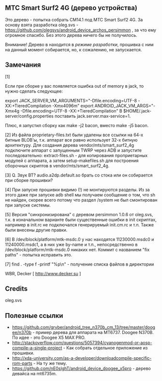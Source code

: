 МТС Smart Surf2 4G (дерево устройства)
--------------------------------------

Это дерево - попытка собрать CM14.1 под МТС Smart Surf2 4G. За основу взята разработка oleg.svs - https://github.com/olegsvs/android_device_archos_persimmon , за что ему огромное спасибо. Без этого дерева ничего бы не получилось.

Внимание! Дерево в находится в *режиме разработки*, прошивка с ним на данный момент собирается, но, к сожалению, не запускается.

Замечания
----------

[1] 

Если при сборке у вас появляется ошибка out of memory в jack, то нужно сделать следующее:

export JACK_SERVER_VM_ARGUMENTS="-Dfile.encoding=UTF-8 -XX:+TieredCompilation -Xmx4096m"
export ANDROID_JACK_VM_ARGS="-Xmx4g -Dfile.encoding=UTF-8 -XX:+TieredCompilation"
В $HOME/.jack-server/config.properties поставить jack.server.max-service=1.

Плюс, я запустил сборку как make -j2 bacon, вместо make -j5 bacon.

[2] Из файла proprietary-files.txt были удалены все ссылки на 64-х битные BLOB'ы, т.к. аппарат все равно 
использует 32-х битную архитектуру. Для создания дерева vendor/mts/smart_surf2_4g подключите аппарат с запущенным
TWRP через ADB и запустите последовательно: extract-files.sh - для копирования проприетарных модулей с 
аппарата, а затем setup-makefiles.sh для построения сборочных скриптов в vendor/mts/smart_surf2_4g.

[3] Q. Звук BT? audio.a2dp.default.so брать со стока или он собирается при сборке прошивки?

[4] При запуске прошивки видимо (!) не монтируются разделы. Из за этого даже при запуске adb shell мы получаем
сообщение о том, что sh не найден, скорее всего потому что раздел /system не был смонтирован при запуске системы.

[5] Версия "синхронизирована" с деревом persimmon 1.0.6 от oleg.svs, т.к. в изначальном варианте были 
существенные ошибки в init скриптах, например в init.rc не подключался генерируемый init.cm.rc и т.п.
Также были внесены другие правки.

[6] В /dev/block/platform/mtk-msdc.0 у нас находятся 11230000.msdc0 и 11240000.msdc1, а в них уже by-name и 
т.п., непосредственно в /dev/block/platform/mtk-msdc.0 никаких нет. Коммит с названием "fix paths" - 
попытка исправить это.

[7] find . -type f -printf "%p\n" - получение списка файлов в директории
                     
WBR, Decker [ http://www.decker.su ]

Credits
-------

oleg.svs

Полезные ссылки
---------------

- https://github.com/gryber/android_tree_n370b_cm_13/tree/master/doogee/n370b - пример дерева для аппарата на MT6737. Doogee N370B. По идее - это Doogee X5 MAX PRO.
- http://stackoverflow.com/questions/5057394/cyanogenmod-or-aosp-compile-a-single-project - Как собрать отдельное приложение из прошивки.
- http://xda-university.com/as-a-developer/downloadcompile-specific-rom-parts - На ту же тему.
- https://github.com/nE0sIghT/android_device_doogee_x5pro - дерево девайса на mt6735m.